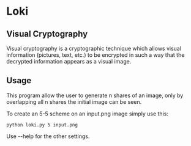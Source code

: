 # Loki

## Visual Cryptography
Visual cryptography is a cryptographic technique which allows visual information (pictures, text, etc.) to be encrypted in such a way that the decrypted information appears as a visual image. 

## Usage
This program allow the user to generate n shares of an image, only by overlapping all n shares the initial image can be seen.

To create an 5-5 scheme on an input.png image simply use this:
```
python loki.py 5 input.png
```

Use --help for the other settings.
